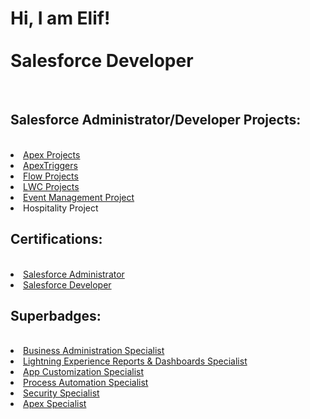 <h1> Hi, I am Elif!</br></br>
Salesforce Developer</h1><br/>
<h2>Salesforce Administrator/Developer Projects:</h2></br>
<lu>
  <li><a href="https://github.com/eyildirim81/Apex-Projects/tree/master/force-app/main/default/classes/classes">Apex Projects</a></li>
  <li><a href="https://github.com/eyildirim81/Triggers/tree/master/force-app/main/default/triggers/triggers">ApexTriggers</a></li>
  <li><a href="https://github.com/eyildirim81/Flow-Projects/tree/master/force-app/main/default/flows">Flow Projects</a></li>
  <li><a href="https://github.com/eyildirim81/LWC-Projects/tree/master/force-app/main/default/lwc/lwc">LWC Projects</a></li>
  <li><a href="https://github.com/eyildirim81/Evenet-Management-Project">Event Management Project</a></li>
  <li>Hospitality Project</li>
 <lu/>
  <h2> Certifications:</h3></br>
  <lu>
  <li><a href="https://trailblazer.me/id">Salesforce Administrator</a></li>
  <li><a href="https://trailblazer.me/id">Salesforce Developer</a></li>
 <lu/>
 <h2> Superbadges:</h3></br>
 <lu/>
  <li><a href="https://trailblazer.me/id">Business Administration Specialist</a></li>
  <li><a href="https://trailblazer.me/id">Lightning Experience Reports & Dashboards Specialist</a></li>
  <li><a href="https://trailblazer.me/id">App Customization Specialist</a></li>
  <li><a href="https://trailblazer.me/id">Process Automation Specialist</a></li>
  <li><a href="https://trailblazer.me/id">Security Specialist</a></li>
  <li><a href="https://trailblazer.me/id">Apex Specialist</a></li>
 </lu>

